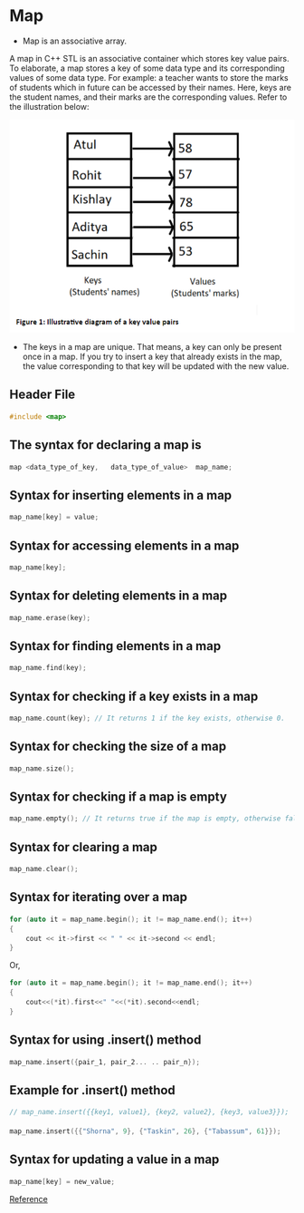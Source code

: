 # Map

- Map is an associative array.

A map in C++ STL is an associative container which stores key value pairs. To elaborate, a map stores a key of some data type and its corresponding values of some data type. For example: a teacher wants to store the marks of students which in future can be accessed by their names. Here, keys are the student names, and their marks are the corresponding values. Refer to the illustration below:

![Map Illustration](https://github.com/Tayeb-Ahmed-TAS/Images/blob/b167183e26902ce042f77a5ff2708a3200fb7928/map.png)

- The keys in a map are unique. That means, a key can only be present once in a map. If you try to insert a key that already exists in the map, the value corresponding to that key will be updated with the new value.

## Header File

```cpp
#include <map>
```

## The syntax for declaring a map is

```cpp
map <data_type_of_key,   data_type_of_value>  map_name;
```

## Syntax for inserting elements in a map

```cpp
map_name[key] = value;
```

## Syntax for accessing elements in a map

```cpp
map_name[key];
```

## Syntax for deleting elements in a map

```cpp
map_name.erase(key);
```

## Syntax for finding elements in a map

```cpp
map_name.find(key);
```

## Syntax for checking if a key exists in a map

```cpp
map_name.count(key); // It returns 1 if the key exists, otherwise 0.
```

## Syntax for checking the size of a map

```cpp
map_name.size();
```

## Syntax for checking if a map is empty

```cpp
map_name.empty(); // It returns true if the map is empty, otherwise false.
```

## Syntax for clearing a map

```cpp
map_name.clear();
```

## Syntax for iterating over a map

```cpp
for (auto it = map_name.begin(); it != map_name.end(); it++)
{
    cout << it->first << " " << it->second << endl;
}
```

Or,

```cpp
for (auto it = map_name.begin(); it != map_name.end(); it++)
{
    cout<<(*it).first<<" "<<(*it).second<<endl;
}
```

## Syntax for using **.insert()** method

```cpp
map_name.insert({pair_1, pair_2... .. pair_n});
```

## Example for .insert() method

```cpp
// map_name.insert({{key1, value1}, {key2, value2}, {key3, value3}});

map_name.insert({{"Shorna", 9}, {"Taskin", 26}, {"Tabassum", 61}});
```

## Syntax for updating a value in a map

```cpp
map_name[key] = new_value;
```

[Reference](https://cplusplus.com/reference/map/map/)
